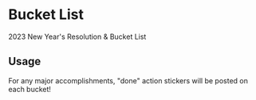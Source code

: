 # Bucket List

2023 New Year's Resolution & Bucket List

## Usage

For any major accomplishments, "done" action stickers will be posted on each bucket!
